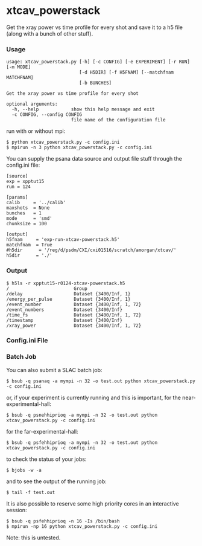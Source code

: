 # xtcav_powerstack
Get the xray power vs time profile for every shot and save it to a h5 file (along with a bunch of other stuff).

### Usage
```
usage: xtcav_powerstack.py [-h] [-c CONFIG] [-e EXPERIMENT] [-r RUN] [-m MODE]
                           [-d H5DIR] [-f H5FNAM] [--matchfnam MATCHFNAM]
                           [-b BUNCHES]

Get the xray power vs time profile for every shot

optional arguments:
  -h, --help            show this help message and exit
  -c CONFIG, --config CONFIG
                        file name of the configuration file
```

run with or without mpi:
```
$ python xtcav_powerstack.py -c config.ini
$ mpirun -n 3 python xtcav_powerstack.py -c config.ini
```

You can supply the psana data source and output file stuff through the config.ini file:
```
[source]
exp = xpptut15
run = 124

[params]
calib     = '../calib'
maxshots  = None
bunches   = 1 
mode      = 'smd'
chunksize = 100

[output]
h5fnam     = 'exp-run-xtcav-powerstack.h5' 
matchfnam  = True
#h5dir      = '/reg/d/psdm/CXI/cxi01516/scratch/amorgan/xtcav/'
h5dir      = './'
```

### Output
```
$ h5ls -r xpptut15-r0124-xtcav-powerstack.h5 
/                        Group
/delay                   Dataset {3400/Inf, 1}
/energy_per_pulse        Dataset {3400/Inf, 1}
/event_number            Dataset {3400/Inf, 1, 72}
/event_numbers           Dataset {3400/Inf}
/time_fs                 Dataset {3400/Inf, 1, 72}
/timestamp               Dataset {3400/Inf}
/xray_power              Dataset {3400/Inf, 1, 72}
```

### Config.ini File



### Batch Job
You can also submit a SLAC batch job:
```
$ bsub -q psanaq -a mympi -n 32 -o test.out python xtcav_powerstack.py -c config.ini 
```
or, if your experiment is currently running and this is important, for the near-experimental-hall:
```
$ bsub -q psnehhiprioq -a mympi -n 32 -o test.out python xtcav_powerstack.py -c config.ini
```
for the far-experimental-hall:
```
$ bsub -q psfehhiprioq -a mympi -n 32 -o test.out python xtcav_powerstack.py -c config.ini
```
to check the status of your jobs:
```
$ bjobs -w -a
```
and to see the output of the running job:
```
$ tail -f test.out
```
It is also possible to reserve some high priority cores in an interactive session:
```
$ bsub -q psfehhiprioq -n 16 -Is /bin/bash 
$ mpirun -np 16 python xtcav_powerstack.py -c config.ini
```
Note: this is untested.
